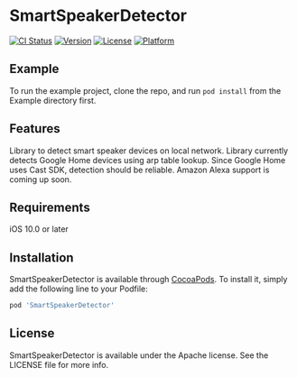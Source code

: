 # SmartSpeakerDetector

[![CI Status](https://img.shields.io/travis/willowtreeapps/SmartSpeakerDetector.svg?style=flat)](https://travis-ci.org/willowtreeapps/SmartSpeakerDetector)
[![Version](https://img.shields.io/cocoapods/v/SmartSpeakerDetector.svg?style=flat)](https://cocoapods.org/pods/SmartSpeakerDetector)
[![License](https://img.shields.io/cocoapods/l/SmartSpeakerDetector.svg?style=flat)](https://cocoapods.org/pods/SmartSpeakerDetector)
[![Platform](https://img.shields.io/cocoapods/p/SmartSpeakerDetector.svg?style=flat)](https://cocoapods.org/pods/SmartSpeakerDetector)

## Example

To run the example project, clone the repo, and run `pod install` from the Example directory first.

## Features

Library to detect smart speaker devices on local network. 
Library currently detects Google Home devices using arp table lookup. Since Google Home uses Cast SDK, detection should be reliable. Amazon Alexa support is coming up soon.

## Requirements

iOS 10.0 or later

## Installation

SmartSpeakerDetector is available through [CocoaPods](https://cocoapods.org). To install
it, simply add the following line to your Podfile:

```ruby
pod 'SmartSpeakerDetector'
```

## License

SmartSpeakerDetector is available under the Apache license. See the LICENSE file for more info.

